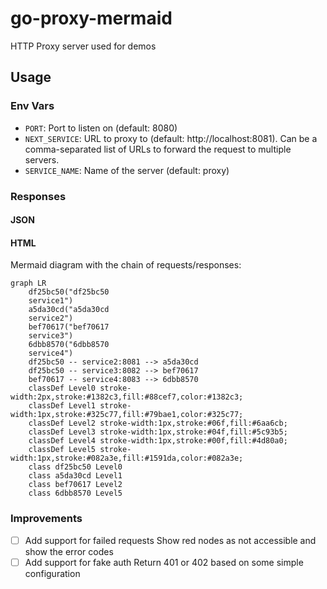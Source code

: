 # go-proxy-mermaid

HTTP Proxy server used for demos

## Usage

### Env Vars

- `PORT`: Port to listen on (default: 8080)
- `NEXT_SERVICE`: URL to proxy to (default: http://localhost:8081). Can be a comma-separated list of URLs to forward the request to multiple servers.
- `SERVICE_NAME`: Name of the server (default: proxy)


### Responses

#### JSON



#### HTML

Mermaid diagram with the chain of requests/responses:

```mermaid
graph LR
    df25bc50("df25bc50
    service1")
    a5da30cd("a5da30cd
    service2")
    bef70617("bef70617
    service3")
    6dbb8570("6dbb8570
    service4")
    df25bc50 -- service2:8081 --> a5da30cd
    df25bc50 -- service3:8082 --> bef70617
    bef70617 -- service4:8083 --> 6dbb8570
    classDef Level0 stroke-width:2px,stroke:#1382c3,fill:#88cef7,color:#1382c3;
    classDef Level1 stroke-width:1px,stroke:#325c77,fill:#79bae1,color:#325c77;
    classDef Level2 stroke-width:1px,stroke:#06f,fill:#6aa6cb;
    classDef Level3 stroke-width:1px,stroke:#04f,fill:#5c93b5;
    classDef Level4 stroke-width:1px,stroke:#00f,fill:#4d80a0;
    classDef Level5 stroke-width:1px,stroke:#082a3e,fill:#1591da,color:#082a3e;
    class df25bc50 Level0
    class a5da30cd Level1
    class bef70617 Level2
    class 6dbb8570 Level5
```

### Improvements

- [ ] Add support for failed requests
  Show red nodes as not accessible and show the error codes
- [ ] Add support for fake auth
  Return 401 or 402 based on some simple configuration